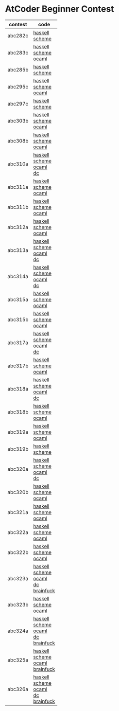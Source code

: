 # AtCoder Beginner Contest

|contest|code|
|-------|----|
|abc282c|[haskell](/abc282c/abc282c.hs)<br>[scheme](/abc282c/abc282c.scm)|
|abc283c|[haskell](/abc283c/abc283c.hs)<br>[scheme](/abc283c/abc283c.scm)<br>[ocaml](/abc283c/abc283c.ml)|
|abc285b|[haskell](/abc285b/abc285b.hs)<br>[scheme](/abc285b/abc285b.scm)|
|abc295c|[haskell](/abc295c/abc295c.hs)<br>[scheme](/abc295c/abc295c.scm)<br>[ocaml](/abc295c/abc295c.ml)|
|abc297c|[haskell](/abc297c/abc297c.hs)<br>[scheme](/abc297c/abc297c.scm)|
|abc303b|[haskell](/abc303b/abc303b.hs)<br>[scheme](/abc303b/abc303b.scm)<br>[ocaml](/abc303b/abc303b.ml)|
|abc308b|[haskell](/abc308b/abc308b.hs)<br>[scheme](/abc308b/abc308b.scm)<br>[ocaml](/abc308b/abc308b.ml)|
|abc310a|[haskell](/abc310a/abc310a.hs)<br>[scheme](/abc310a/abc310a.scm)<br>[ocaml](/abc310a/abc310a.ml)<br>[dc](/abc310a/abc310a.dc)|
|abc311a|[haskell](/abc311a/abc311a.hs)<br>[scheme](/abc311a/abc311a.scm)<br>[ocaml](/abc311a/abc311a.ml)|
|abc311b|[haskell](/abc311b/abc311b.hs)<br>[scheme](/abc311b/abc311b.scm)<br>[ocaml](/abc311b/abc311b.ml)|
|abc312a|[haskell](/abc312a/abc312a.hs)<br>[scheme](/abc312a/abc312a.scm)<br>[ocaml](/abc312a/abc312a.ml)|
|abc313a|[haskell](/abc313a/abc313a.hs)<br>[scheme](/abc313a/abc313a.scm)<br>[ocaml](/abc313a/abc313a.ml)<br>[dc](/abc313a/abc313a.dc)|
|abc314a|[haskell](/abc314a/abc314a.hs)<br>[scheme](/abc314a/abc314a.scm)<br>[ocaml](/abc314a/abc314a.ml)<br>[dc](/abc314a/abc314a.dc)|
|abc315a|[haskell](/abc315a/abc315a.hs)<br>[scheme](/abc315a/abc315a.scm)<br>[ocaml](/abc315a/abc315a.ml)|
|abc315b|[haskell](/abc315b/abc315b.hs)<br>[scheme](/abc315b/abc315b.scm)<br>[ocaml](/abc315b/abc315b.ml)|
|abc317a|[haskell](/abc317a/abc317a.hs)<br>[scheme](/abc317a/abc317a.scm)<br>[ocaml](/abc317a/abc317a.ml)<br>[dc](/abc317a/abc317a.dc)|
|abc317b|[haskell](/abc317b/abc317b.hs)<br>[scheme](/abc317b/abc317b.scm)<br>[ocaml](/abc317b/abc317b.ml)|
|abc318a|[haskell](/abc318a/abc318a.hs)<br>[scheme](/abc318a/abc318a.scm)<br>[ocaml](/abc318a/abc318a.ml)<br>[dc](/abc318a/abc318a.dc)|
|abc318b|[haskell](/abc318b/abc318b.hs)<br>[scheme](/abc318b/abc318b.scm)<br>[ocaml](/abc318b/abc318b.ml)|
|abc319a|[haskell](/abc319a/abc319a.hs)<br>[scheme](/abc319a/abc319a.scm)<br>[ocaml](/abc319a/abc319a.ml)|
|abc319b|[haskell](/abc319b/abc319b.hs)<br>[scheme](/abc319b/abc319b.scm)|
|abc320a|[haskell](/abc320a/abc320a.hs)<br>[scheme](/abc320a/abc320a.scm)<br>[ocaml](/abc320a/abc320a.ml)<br>[dc](/abc320a/abc320a.dc)|
|abc320b|[haskell](/abc320b/abc320b.hs)<br>[scheme](/abc320b/abc320b.scm)<br>[ocaml](/abc320b/abc320b.ml)|
|abc321a|[haskell](/abc321a/abc321a.hs)<br>[scheme](/abc321a/abc321a.scm)<br>[ocaml](/abc321a/abc321a.ml)|
|abc322a|[haskell](/abc322a/abc322a.hs)<br>[scheme](/abc322a/abc322a.scm)<br>[ocaml](/abc322a/abc322a.ml)|
|abc322b|[haskell](/abc322b/abc322b.hs)<br>[scheme](/abc322b/abc322b.scm)<br>[ocaml](/abc322b/abc322b.ml)|
|abc323a|[haskell](/abc323a/abc323a.hs)<br>[scheme](/abc323a/abc323a.scm)<br>[ocaml](/abc323a/abc323a.ml)<br>[dc](/abc323a/abc323a.dc)<br>[brainfuck](/abc323a/abc323a.bf)|
|abc323b|[haskell](/abc323b/abc323b.hs)<br>[scheme](/abc323b/abc323b.scm)<br>[ocaml](/abc323b/abc323b.ml)|
|abc324a|[haskell](/abc324a/abc324a.hs)<br>[scheme](/abc324a/abc324a.scm)<br>[ocaml](/abc324a/abc324a.ml)<br>[dc](/abc324a/abc324a.dc)<br>[brainfuck](/abc324a/abc324a.bf)|
|abc325a|[haskell](/abc325a/abc325a.hs)<br>[scheme](/abc325a/abc325a.scm)<br>[ocaml](/abc325a/abc325a.ml)<br>[brainfuck](/abc325a/abc325a.bf)|
|abc326a|[haskell](/abc326a/abc326a.hs)<br>[scheme](/abc326a/abc326a.scm)<br>[ocaml](/abc326a/abc326a.ml)<br>[dc](/abc326a/abc326a.dc)<br>[brainfuck](/abc326a/abc326a.bf)|